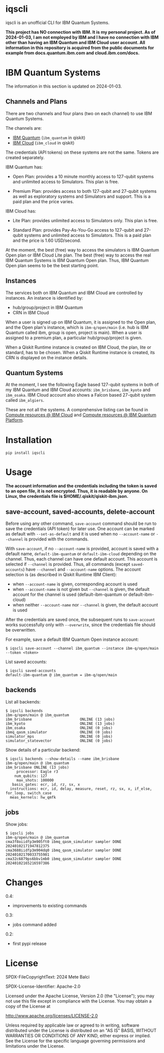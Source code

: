 # iqscli

iqscli is an unofficial CLI for IBM Quantum Systems.

**This project has NO connection with IBM. It is my personal project. As of 2024-01-03, I am not employed by IBM and I have no connection with IBM other than having an IBM Quantum and IBM Cloud user account. All information in this repository is acquired from the public documents for example from docs.quantum.ibm.com and cloud.ibm.com/docs.**

# IBM Quantum Systems

The information in this section is updated on 2024-01-03.

## Channels and Plans

There are two channels and four plans (two on each channel) to use IBM Quantum Systems. 

The channels are:

- [IBM Quantum](https://quantum.ibm.com) (`ibm_quantum` in qiskit)
- [IBM Cloud](https://cloud.ibm.com) (`ibm_cloud` in qiskit)

The credentials (API tokens) on these systems are not the same. Tokens are created separately. 

IBM Quantum has:

- Open Plan: provides a 10 minute monthly access to 127-qubit systems and unlimited access to Simulators. This plan is free.

- Premium Plan: provides access to both 127-qubit and 27-qubit systems as well as exploratory systems and Simulators and support. This is a paid plan and the price varies.

IBM Cloud has:

- Lite Plan: provides unlimited access to Simulators only. This plan is free.

- Standard Plan: provides Pay-As-You-Go access to 127-qubit and 27-qubit systems and unlimited access to Simulators. This is a paid plan and the price is 1.60 USD/second.

At the moment, the best (free) way to access the simulators is IBM Quantum Open plan or IBM Cloud Lite plan. The best (free) way to access the real IBM Quantum Systems is IBM Quantum Open plan. Thus, IBM Quantum Open plan seems to be the best starting point.

## Instances

The services both on IBM Quantum and IBM Cloud are controlled by instances. An instance is identified by:

- hub/group/project in IBM Quantum
- CRN in IBM Cloud

When a user is signed up on IBM Quantum, it is assigned to the Open plan, and the Open plan's instance, which is `ibm-q/open/main` (i.e. hub is IBM Quantum called ibm, group is open, project is main). When a user is assigned to a premium plan, a particular hub/group/project is given.

When a Qiskit Runtime instance is created on IBM Cloud, the plan, lite or standard, has to be chosen. When a Qiskit Runtime instance is created, its CRN is displayed on the instance details.

## Quantum Systems

At the moment, I see the following Eagle based 127-qubit systems in both of my IBM Quantum and IBM Cloud accounts: `ibm_brisbane`, `ibm_kyoto` and `ibm_osaka`. IBM Cloud account also shows a Falcon based 27-qubit system called `ibm_algiers`. 

These are not all the systems. A comprehensive listing can be found in [Compute resources @ IBM Cloud](https://cloud.ibm.com/quantum/resources/systems) and [Compute resources @ IBM Quantum Platform](https://quantum.ibm.com/services/resources?tab=systems).

# Installation

```
pip install iqscli
```

# Usage

**The account information and the credentials including the token is saved to an open file, it is not encrypted. Thus, it is readable by anyone. On Linux, the credentials file is $HOME/.qiskit/qiskit-ibm.json.**

## save-account, saved-accounts, delete-account

Before using any other command, `save-account` command should be run to save the credentials (API token) for later use. One account can be marked as default with `--set-as-default` and it is used when no `--account-name` or `--channel` is provided with the commands.

With `save-account`, if no `--account-name` is provided, account is saved with a default name, `default-ibm-quantum` or `default-ibm-cloud` depending on the channel. Thus, each channel can have one default account. This account is selected if `--channel` is provided. Thus, all commands (except `saved-accounts`) have `--channel` and `--account-name` options. The account selection is (as described in Qiskit Runtime IBM Client):

- when `--account-name` is given, corresponding account is used
- when `--account-name` is not given but `--channel` is given, the default account for the channel is used (default-ibm-quantum or default-ibm-cloud)
- when neither `--account-name` nor `--channel` is given, the default account is used

After the credentials are saved once, the subsequent runs to `save-account` works successfully only with `--overwrite`, since the credentials file should be overwritten.

For example, save a default IBM Quantum Open instance account:

```
$ iqscli save-account --channel ibm_quantum --instance ibm-q/open/main --token <token>
```

List saved accounts:

```
$ iqscli saved-accounts
default-ibm-quantum @ ibm_quantum = ibm-q/open/main
```

## backends

List all backends:

```
$ iqscli backends
ibm-q/open/main @ ibm_quantum
ibm_brisbane                      ONLINE (13 jobs)
ibm_kyoto                         ONLINE (13 jobs)
ibm_osaka                         ONLINE (0 jobs)
ibmq_qasm_simulator               ONLINE (0 jobs)
simulator_mps                     ONLINE (0 jobs)
simulator_statevector             ONLINE (0 jobs)
```

Show details of a particular backend:

```
$ iqscli backends --show-details --name ibm_brisbane
ibm-q/open/main @ ibm_quantum
ibm_brisbane ONLINE (13 jobs)
     processor: Eagle r3
    num_qubits: 127
     max_shots: 100000
   basis_gates: ecr, id, rz, sx, x
  instructions: ecr, id, delay, measure, reset, rz, sx, x, if_else, for_loop, switch_case
  meas_kernels: hw_qmfk
```

## jobs

Show jobs:

```
$ iqscli jobs
ibm-q/open/main @ ibm_quantum
cma3f8oiidfp3m905ft0 ibmq_qasm_simulator sampler DONE 20240102171947812375
cma3688iidfp3m904dq0 ibmq_qasm_simulator sampler DONE 20240102170033755981
cma32c6879ps6bbv1mb0 ibmq_qasm_simulator sampler DONE 20240102165216597386
```

# Changes

0.4:
- improvements to existing commands

0.3:
- jobs command added

0.2:
- first pypi release

# License

SPDX-FileCopyrightText: 2024 Mete Balci

SPDX-License-Identifier: Apache-2.0

Licensed under the Apache License, Version 2.0 (the "License");
you may not use this file except in compliance with the License.
You may obtain a copy of the License at

http://www.apache.org/licenses/LICENSE-2.0

Unless required by applicable law or agreed to in writing, software
distributed under the License is distributed on an "AS IS" BASIS,
WITHOUT WARRANTIES OR CONDITIONS OF ANY KIND, either express or implied.
See the License for the specific language governing permissions and
limitations under the License.
